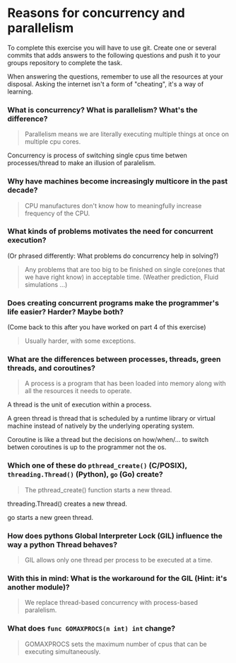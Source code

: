 # Reasons for concurrency and parallelism


To complete this exercise you will have to use git. Create one or several commits that adds answers to the following questions and push it to your groups repository to complete the task.

When answering the questions, remember to use all the resources at your disposal. Asking the internet isn't a form of "cheating", it's a way of learning.

 ### What is concurrency? What is parallelism? What's the difference?
 > Parallelism means we are literally executing multiple things at once on multiple cpu cores.
 
 Concurrency is process of switching single cpus time betwen processes/thread to make an illusion of paralelism.
 
 ### Why have machines become increasingly multicore in the past decade?
 > CPU manufactures don't know how to meaningfully increase frequency of the CPU.
 
 ### What kinds of problems motivates the need for concurrent execution?
 (Or phrased differently: What problems do concurrency help in solving?)
 > Any problems that are too big to be finished on single core(ones that we have right know) in acceptable time. (Weather prediction, Fluid simulations ...)
 
 ### Does creating concurrent programs make the programmer's life easier? Harder? Maybe both?
 (Come back to this after you have worked on part 4 of this exercise)
 > Usually harder, with some exceptions.
 
 ### What are the differences between processes, threads, green threads, and coroutines?
 > A process is a program that has been loaded into memory along with all the resources it needs to operate.
 
 A thread is the unit of execution within a process.
 
 A green thread is thread that is scheduled by a runtime library or virtual machine instead of natively by the underlying operating system.
 
 Coroutine is like a thread but the decisions on how/when/... to switch betwen coroutines is up to the programmer not the os.
 
 ### Which one of these do `pthread_create()` (C/POSIX), `threading.Thread()` (Python), `go` (Go) create?
 > The pthread_create() function starts a new thread.
 
 threading.Thread() creates a new thread.
 
 go starts a new green thread.
 
 ### How does pythons Global Interpreter Lock (GIL) influence the way a python Thread behaves?
 > GIL allows only one thread per process to be executed at a time.
 
 ### With this in mind: What is the workaround for the GIL (Hint: it's another module)?
 > We replace thread-based concurrency with process-based paralelism.
 
 ### What does `func GOMAXPROCS(n int) int` change? 
 > GOMAXPROCS sets the maximum number of cpus that can be executing simultaneously.
